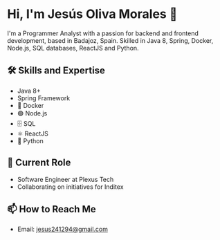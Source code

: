 # Hi, I'm Jesús Oliva Morales 👋

I'm a Programmer Analyst with a passion for backend and frontend development, based in Badajoz, Spain. Skilled in Java 8, Spring, Docker, Node.js, SQL databases, ReactJS and Python.

## 🛠️ Skills and Expertise
- Java 8+
- Spring Framework
- 🐳 Docker
- 🟢 Node.js
- 🗄️ SQL
- ⚛️ ReactJS
- 🐍 Python

## 💼 Current Role
- Software Engineer at Plexus Tech
- Collaborating on initiatives for Inditex

## 📫 How to Reach Me
- Email: [jesus241294@gmail.com](mailto:jesus241294@gmail.com)


